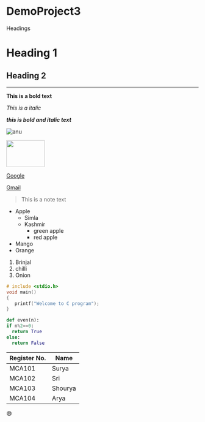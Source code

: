 # DemoProject3

Headings

# Heading 1
## Heading 2

------
**This is a bold text**

*This is a italic*

***this is bold and italic text***

![anu](https://encrypted-tbn0.gstatic.com/images?q=tbn%3AANd9GcTcexQPF8cWWjIrn4smOPkMnD0RCAvvaLs6lw&usqp=CAU)

<img src="https://encrypted-tbn0.gstatic.com/images?q=tbn%3AANd9GcTcexQPF8cWWjIrn4smOPkMnD0RCAvvaLs6lw&usqp=CAU" width=100 height=70>

[Google](https://github.com/suryakameswari/DemoProject3/edit/master/README.md)

[Gmail](https://www.gmail.com)

> This is a note text

- Apple
  - Simla
  - Kashmir
      - green apple
      - red apple
- Mango
- Orange


1. Brinjal
2. chilli
3. Onion

```C
# include <stdio.h>
void main()
{
   printf("Welcome to C program");
}
```
  
```python
def even(n):
if n%2==0:
  return True
else:
  return False
 ```

Register No. | Name 
-------------| ------------------
MCA101 | Surya
MCA102 | Sri
MCA103 | Shourya
MCA104 | Arya

:smile:	

